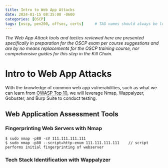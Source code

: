 ```yaml
---
title: Intro to Web App Attacks
date: 2024-01-15 08:35:00 -0600
categories: [OSCP]
tags: [oscp, pen200, offsec, certs]     # TAG names should always be lowercase
---
```

*The Web App Attack tools and tactics reviewed here are presented specifically in preparation for the OSCP exam per course suggestions and are by no means replacements for the OSCP training course, nor comprehensive guides for this step in the Kill Chain.*

# Intro to Web App Attacks

With the knowledge of common web app vulnerabilities, such as what we can learn from [OWASP Top 10](https://owasp.org/www-project-top-ten/), we will leverage Nmap, Wappalyzer, Gobuster, and Burp Suite to conduct testing.

## Web Application Assessment Tools

### Fingerprinting Web Servers with Nmap
```console
$ sudo nmap -p80 -sV 111.111.111.111
$ sudo nmap -p80 --script=http-enum 111.111.111.111    // script performs initial fingerprinting of webserver
```

### Tech Stack Identification with Wappalyzer
